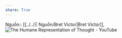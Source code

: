 ```yaml
---
share: True
---
```

Nguồn:: [[../../Ξ Nguồn/Bret Victor|Bret Victor]], ![The Humane Representation of Thought - YouTube](https://www.youtube.com/embed/agOdP2Bmieg)